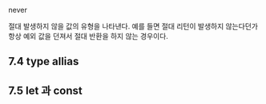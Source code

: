 never

절대 발생하지 않을 값의 유형을 나타낸다. 예를 들면 절대 리턴이 발생하지 않는다던가 항상 예외 값을 던져서 절대 반환을 하지 않는 경우이다. 


## 7.4 type allias

## 7.5 let 과 const


